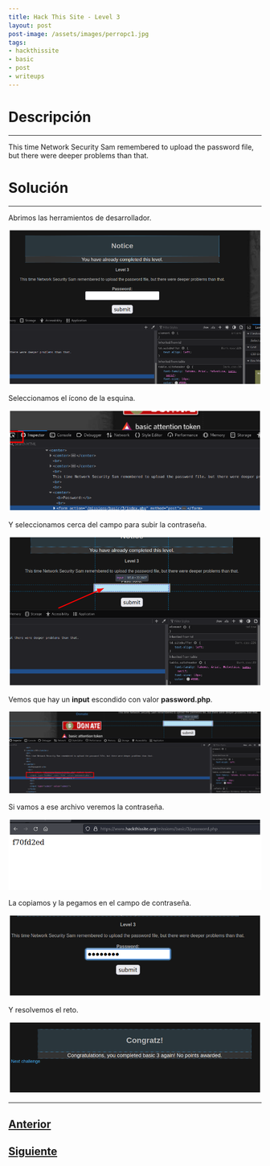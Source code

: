 ```yaml
---
title: Hack This Site - Level 3
layout: post
post-image: /assets/images/perropc1.jpg 
tags:
- hackthissite
- basic
- post
- writeups
---
```

# Descripción
---

This time Network Security Sam remembered to upload the password file, but there were deeper problems than that.


# Solución
---

Abrimos las herramientos de desarrollador.

![](/assets/images/images-hts-basic/level3-1.png)

Seleccionamos el ícono de la esquina.

![](/assets/images/images-hts-basic/level3-2.png)

Y seleccionamos cerca del campo para subir la contraseña.

![](/assets/images/images-hts-basic/level3-3.png)

Vemos que hay un **input** escondido con valor **password.php**.

![](/assets/images/images-hts-basic/level3-4.png)

Si vamos a ese archivo veremos la contraseña.

![](/assets/images/images-hts-basic/level3-5.png)

La copiamos y la pegamos en el campo de contraseña.

![](/assets/images/images-hts-basic/level3-6.png)

Y resolvemos el reto.

![](/assets/images/images-hts-basic/level3-7.png)

---


## [Anterior](/blog/Level-2)
## [Siguiente](/blog/Level-4)
